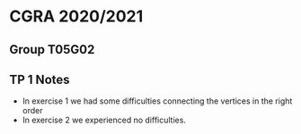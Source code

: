 # CGRA 2020/2021

## Group T05G02

## TP 1 Notes

- In exercise 1 we had some difficulties connecting the vertices in the right order
- In exercise 2 we experienced no difficulties.